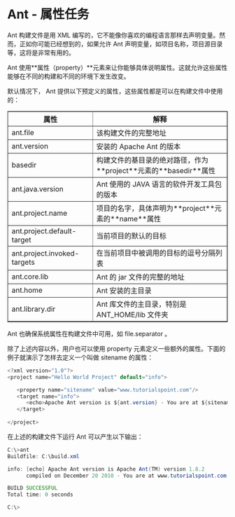 # Ant - 属性任务


Ant 构建文件是用 XML 编写的，它不能像你喜欢的编程语言那样去声明变量。然而，正如你可能已经想到的，如果允许 Ant 声明变量，如项目名称，项目源目录等，这将是非常有用的。
 
 Ant 使用**属性（property）**元素来让你能够具体说明属性。这就允许这些属性能够在不同的构建和不同的环境下发生改变。

默认情况下， Ant 提供以下预定义的属性，这些属性都是可以在构建文件中使用的：
<table border="1">
  <tr>
    <th>属性</th>
    <th>解释</th>
  </tr>
  <tr>
    <td>ant.file</td>
    <td>该构建文件的完整地址</td>
  </tr>
  <tr>
    <td>ant.version</td>
    <td>安装的 Apache Ant 的版本</td>
  </tr>
    <tr>
    <td>basedir</td>
    <td>构建文件的基目录的绝对路径，作为**project**元素的**basedir**属性</td>
  </tr>
    <tr>
    <td>ant.java.version</td>
    <td> Ant 使用的 JAVA 语言的软件开发工具包的版本</td>
  </tr>
    <tr>
    <td>ant.project.name</td>
    <td>项目的名字，具体声明为**project**元素的**name**属性</td>
  </tr>
    <tr>
    <td>ant.project.default-target</td>
    <td>当前项目的默认的目标</td>
  </tr>
    <tr>
    <td>ant.project.invoked-targets</td>
    <td>在当前项目中被调用的目标的逗号分隔列表</td>
  </tr> <tr>
    <td>ant.core.lib</td>
    <td>Ant 的 jar 文件的完整的地址</td>
  </tr> <tr>
    <td>ant.home</td>
    <td>Ant 安装的主目录</td>
  </tr>
  <tr>
    <td>ant.library.dir</td>
    <td>Ant 库文件的主目录，特别是 ANT_HOME/lib 文件夹</td>
  </tr>
</table>

Ant 也确保系统属性在构建文件中可用，如 file.separator 。

除了上述内容以外，用户也可以使用  property 元素定义一些额外的属性。下面的例子就演示了怎样去定义一个叫做 sitename 的属性：

``` java
<?xml version="1.0"?>
<project name="Hello World Project" default="info">

   <property name="sitename" value="www.tutorialspoint.com"/>
   <target name="info">
      <echo>Apache Ant version is ${ant.version} - You are at ${sitename} </echo>
   </target>
   
</project>
```

在上述的构建文件下运行 Ant 可以产生以下输出：

``` java
C:\>ant
Buildfile: C:\build.xml

info: [echo] Apache Ant version is Apache Ant(TM) version 1.8.2  
      compiled on December 20 2010 - You are at www.tutorialspoint.com

BUILD SUCCESSFUL
Total time: 0 seconds

C:\>
```
